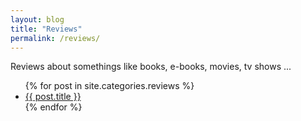 ```yaml
---
layout: blog
title: "Reviews"
permalink: /reviews/
---
```


Reviews about somethings like books, e-books, movies, tv shows ...

<ul class="posts">
    {% for post in site.categories.reviews %}
        <li>
            <a class="reserved" href="{{ post.url }}">{{ post.title }}</a>
        </li>
    {% endfor %}
</ul>
